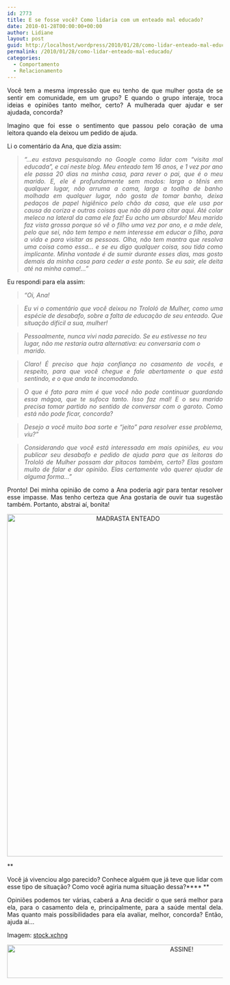 ```yaml
---
id: 2773
title: E se fosse você? Como lidaria com um enteado mal educado?
date: 2010-01-28T00:00:00+00:00
author: Lidiane
layout: post
guid: http://localhost/wordpress/2010/01/28/como-lidar-enteado-mal-educado/
permalink: /2010/01/28/como-lidar-enteado-mal-educado/
categories:
  - Comportamento
  - Relacionamento
---
```

<p style="text-align: justify;">
  Você tem a mesma impressão que eu tenho de que mulher gosta de se sentir em comunidade, em um grupo? E quando o grupo interaje, troca ideias e opiniões tanto melhor, certo? A mulherada quer ajudar e ser ajudada, concorda?
</p>

<p style="text-align: justify;">
  Imagino que foi esse o sentimento que passou pelo coração de uma leitora quando ela deixou um pedido de ajuda.
</p>

<!--more-->

<p style="text-align: justify;">
  Li o comentário da Ana, que dizia assim:
</p>

> <p style="text-align: justify;">
>   <em>“…eu estava pesquisando no Google como lidar com &#8220;visita mal educada&#8221;, e caí neste blog. Meu enteado tem 16 anos, e 1 vez por ano ele passa 20 dias na minha casa, para rever o pai, que é o meu marido. E, ele é profundamente sem modos: larga o tênis em qualquer lugar, não arruma a cama, larga a toalha de banho molhada em qualquer lugar, não gosta de tomar banho, deixa pedaços de papel higiênico pelo chão da casa, que ele usa por causa da coriza e outras coisas que não dá para citar aqui. Até colar meleca na lateral da cama ele faz! Eu acho um absurdo! Meu marido faz vista grossa porque só vê o filho uma vez por ano, e a mãe dele, pelo que sei, não tem tempo e nem interesse em educar o filho, para a vida e para visitar as pessoas. Olha, não tem mantra que resolva uma coisa como essa&#8230; e se eu digo qualquer coisa, sou tida como implicante. Minha vontade é de sumir durante esses dias, mas gosto demais da minha casa para ceder a este ponto. Se eu sair, ele deita até na minha cama!…”</em>
> </p>

Eu respondi para ela assim:

> <p style="text-align: justify;">
>   <em>“Oi, Ana!</em>
> </p>

> <p style="text-align: justify;">
>   <em>Eu vi o comentário que você deixou no Trololó de Mulher, como uma espécie de desabafo, sobre a falta de educação de seu enteado. Que situação difícil a sua, mulher!</em>
> </p>

> _Pessoalmente, nunca vivi nada parecido. Se eu estivesse no teu lugar, não me restaria outra alternativa: eu conversaria com o marido._ 

> <p style="text-align: justify;">
>   <em>Claro! É preciso que haja confiança no casamento de vocês, e respeito, para que você chegue e fale abertamente o que está sentindo, e o que anda te incomodando. </em>
> </p>

> <p style="text-align: justify;">
>   <em>O que é fato para mim é que você não pode continuar guardando essa mágoa, que te sufoca tanto. Isso faz mal! E o seu marido precisa tomar partido no sentido de conversar com o garoto. Como está não pode ficar, concorda?</em>
> </p>

> <p style="text-align: justify;">
>   <em>Desejo a você muito boa sorte e “jeito” para resolver esse problema, viu?”</em>
> </p>

> <p style="text-align: justify;">
>   <em>Considerando que você está interessada em mais opiniões, eu vou publicar seu desabafo e pedido de ajuda para que as leitoras do Trololó de Mulher possam dar pitacos também, certo? Elas gostam muito de falar e dar opinião. Elas certamente vão querer ajudar de alguma forma&#8230;”</em>
> </p>

<p style="text-align: justify;">
  Pronto! Dei minha opinião de como a Ana poderia agir para tentar resolver esse impasse. Mas tenho certeza que Ana gostaria de ouvir tua sugestão também. Portanto, abstrai aí, bonita!
</p>

<p align="center">
  <a href="http://www.trololodemulher.com.br/blog/wp-content/uploads/2014/12/MADRASTA-ENTEADO.jpg"><img class="alignnone size-full wp-image-10690" src="http://www.trololodemulher.com.br/blog/wp-content/uploads/2014/12/MADRASTA-ENTEADO.jpg" alt="MADRASTA ENTEADO" width="549" height="800" /></a>
</p>

**
  
Você já vivenciou algo parecido? Conhece alguém que já teve que lidar com esse tipo de situação? Como você agiria numa situação dessa?**** **

<p style="text-align: justify;">
  Opiniões podemos ter várias, caberá a Ana decidir o que será melhor para ela, para o casamento dela e, principalmente, para a saúde mental dela. Mas quanto mais possibilidades para ela avaliar, melhor, concorda? Então, ajuda aí…
</p>

Imagem: <a href="http://www.sxc.hu/" target="_blank">stock.xchng</a>

<p align="center">
  <a href="http://feedburner.google.com/fb/a/mailverify?uri=blogbichafemea&loc=pt_BR" target="_blank"><img class="alignnone size-full wp-image-10439" src="http://www.trololodemulher.com.br/blog/wp-content/uploads/2014/09/ASSINE.png" alt="ASSINE!" width="800" height="78" /></a>
</p>

&nbsp;

<p align="justify">